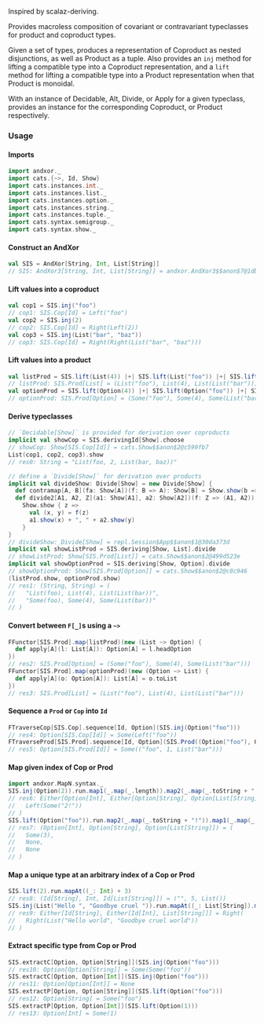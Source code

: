 Inspired by scalaz-deriving.

Provides macroless composition of covariant or contravariant
typeclasses for product and coproduct types.

Given a set of types, produces a representation of Coproduct as nested disjunctions,
as well as Product as a tuple. Also provides an `inj` method for lifting a compatible type
into a Coproduct representation, and a `lift` method for lifting a compatible type
into a Product representation when that Product is monoidal.

With an instance of Decidable, Alt, Divide, or Apply for a given typeclass,
provides an instance for the corresponding Coproduct, or Product respectively.

### Usage

#### Imports

```scala
import andxor._
import cats.{~>, Id, Show}
import cats.instances.int._
import cats.instances.list._
import cats.instances.option._
import cats.instances.string._
import cats.instances.tuple._
import cats.syntax.semigroup._
import cats.syntax.show._
```

#### Construct an AndXor

```scala
val SIS = AndXor[String, Int, List[String]]
// SIS: AndXor3[String, Int, List[String]] = andxor.AndXor3$$anon$7@1db08002
```

#### Lift values into a coproduct

```scala
val cop1 = SIS.inj("foo")
// cop1: SIS.Cop[Id] = Left("foo")
val cop2 = SIS.inj(2)
// cop2: SIS.Cop[Id] = Right(Left(2))
val cop3 = SIS.inj(List("bar", "baz"))
// cop3: SIS.Cop[Id] = Right(Right(List("bar", "baz")))
```

#### Lift values into a product

```scala
val listProd = SIS.lift(List(4)) |+| SIS.lift(List("foo")) |+| SIS.lift(List(List("bar")))
// listProd: SIS.Prod[List] = (List("foo"), List(4), List(List("bar")))
val optionProd = SIS.lift(Option(4)) |+| SIS.lift(Option("foo")) |+| SIS.lift(Option(List("bar")))
// optionProd: SIS.Prod[Option] = (Some("foo"), Some(4), Some(List("bar")))
```

#### Derive typeclasses

```scala
// `Decidable[Show]` is provided for derivation over coproducts
implicit val showCop = SIS.derivingId[Show].choose
// showCop: Show[SIS.Cop[Id]] = cats.Show$$anon$2@c599fb7
List(cop1, cop2, cop3).show
// res0: String = "List(foo, 2, List(bar, baz))"

// define a `Divide[Show]` for derivation over products
implicit val divideShow: Divide[Show] = new Divide[Show] {
  def contramap[A, B](fa: Show[A])(f: B => A): Show[B] = Show.show(b => fa.show(f(b)))
  def divide2[A1, A2, Z](a1: Show[A1], a2: Show[A2])(f: Z => (A1, A2)): Show[Z] =
    Show.show { z =>
      val (x, y) = f(z)
      a1.show(x) + ", " + a2.show(y)
    }
}
// divideShow: Divide[Show] = repl.Session$App$$anon$1@30da373d
implicit val showListProd = SIS.deriving[Show, List].divide
// showListProd: Show[SIS.Prod[List]] = cats.Show$$anon$2@499d523e
implicit val showOptionProd = SIS.deriving[Show, Option].divide
// showOptionProd: Show[SIS.Prod[Option]] = cats.Show$$anon$2@c8c946
(listProd.show, optionProd.show)
// res1: (String, String) = (
//   "List(foo), List(4), List(List(bar))",
//   "Some(foo), Some(4), Some(List(bar))"
// )
```

#### Convert between `F[_]`s using a `~>`

```scala
FFunctor[SIS.Prod].map(listProd)(new (List ~> Option) {
  def apply[A](l: List[A]): Option[A] = l.headOption
})
// res2: SIS.Prod[Option] = (Some("foo"), Some(4), Some(List("bar")))
FFunctor[SIS.Prod].map(optionProd)(new (Option ~> List) {
  def apply[A](o: Option[A]): List[A] = o.toList
})
// res3: SIS.Prod[List] = (List("foo"), List(4), List(List("bar")))
```

#### Sequence a `Prod` or `Cop` into `Id`

```scala
FTraverseCop[SIS.Cop].sequence[Id, Option](SIS.inj(Option("foo")))
// res4: Option[SIS.Cop[Id]] = Some(Left("foo"))
FTraverseProd[SIS.Prod].sequence[Id, Option](SIS.Prod((Option("foo"), Option(1), Option(List("bar")))))
// res5: Option[SIS.Prod[Id]] = Some(("foo", 1, List("bar")))
```

#### Map given index of Cop or Prod

```scala
import andxor.MapN.syntax._
SIS.inj(Option(2)).run.map1(_.map(_.length)).map2(_.map(_.toString + "!"))
// res6: Either[Option[Int], Either[Option[String], Option[List[String]]]] = Right(
//   Left(Some("2!"))
// )
SIS.lift(Option("foo")).run.map2(_.map(_.toString + "!")).map1(_.map(_.length))
// res7: (Option[Int], Option[String], Option[List[String]]) = (
//   Some(3),
//   None,
//   None
// )
```

#### Map a unique type at an arbitrary index of a Cop or Prod

```scala
SIS.lift(2).run.mapAt((_: Int) + 3)
// res8: (Id[String], Int, Id[List[String]]) = ("", 5, List())
SIS.inj(List("Hello ", "Goodbye cruel ")).run.mapAt((_: List[String]).map(_ + "world"))
// res9: Either[Id[String], Either[Id[Int], List[String]]] = Right(
//   Right(List("Hello world", "Goodbye cruel world"))
// )
```

#### Extract specific type from Cop or Prod

```scala
SIS.extractC[Option, Option[String]](SIS.inj(Option("foo")))
// res10: Option[Option[String]] = Some(Some("foo"))
SIS.extractC[Option, Option[Int]](SIS.inj(Option("foo")))
// res11: Option[Option[Int]] = None
SIS.extractP[Option, Option[String]](SIS.lift(Option("foo")))
// res12: Option[String] = Some("foo")
SIS.extractP[Option, Option[Int]](SIS.lift(Option(1)))
// res13: Option[Int] = Some(1)
```
